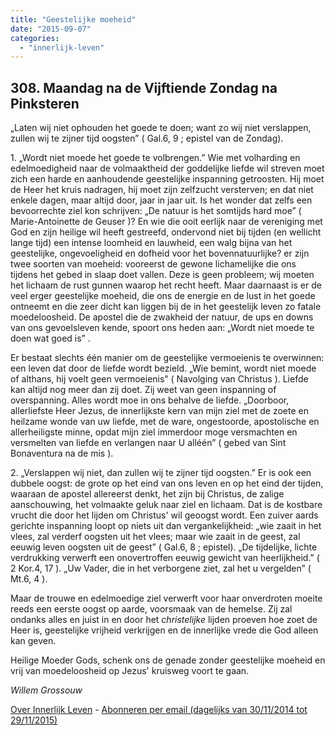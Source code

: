 ```yaml
---
title: "Geestelijke moeheid"
date: "2015-09-07"
categories: 
  - "innerlijk-leven"
---
```


## 308\. Maandag na de Vijftiende Zondag na Pinksteren

„Laten wij niet ophouden het goede te doen; want zo wij niet verslappen, zullen wij te zijner tijd oogsten” ( Gal.6, 9 ; epistel van de Zondag).

1\. „Wordt niet moede het goede te volbrengen.” Wie met volharding en edelmoedigheid naar de volmaaktheid der goddelijke liefde wil streven moet zich een harde en aanhoudende geestelijke inspanning getroosten. Hij moet de Heer het kruis nadragen, hij moet zijn zelfzucht versterven; en dat niet enkele dagen, maar altijd door, jaar in jaar uit. Is het wonder dat zelfs een bevoorrechte ziel kon schrijven: „De natuur is het somtijds hard moe” ( Marie-Antoinette de Geuser )? En wie die ooit eerlijk naar de vereniging met God en zijn heilige wil heeft gestreefd, ondervond niet bij tijden (en wellicht lange tijd) een intense loomheid en lauwheid, een walg bijna van het geestelijke, ongevoeligheid en dofheid voor het bovennatuurlijke? er zijn twee soorten van moeheid: vooreerst de gewone lichamelijke die ons tijdens het gebed in slaap doet vallen. Deze is geen probleem; wij moeten het lichaam de rust gunnen waarop het recht heeft. Maar daarnaast is er de veel erger geestelijke moeheid, die ons de energie en de lust in het goede ontneemt en die zeer dicht kan liggen bij de in het geestelijk leven zo fatale moedeloosheid. De apostel die de zwakheid der natuur, de ups en downs van ons gevoelsleven kende, spoort ons heden aan: „Wordt niet moede te doen wat goed is” .

Er bestaat slechts één manier om de geestelijke vermoeienis te overwinnen: een leven dat door de liefde wordt bezield. „Wie bemint, wordt niet moede of althans, hij voelt geen vermoeienis” ( Navolging van Christus ). Liefde kan altijd nog meer dan zij doet. Zij weet van geen inspanning of overspanning. Alles wordt moe in ons behalve de liefde. „Doorboor, allerliefste Heer Jezus, de innerlijkste kern van mijn ziel met de zoete en heilzame wonde van uw liefde, met de ware, ongestoorde, apostolische en allerheiligste minne, opdat mijn ziel immerdoor moge versmachten en versmelten van liefde en verlangen naar U alléén” ( gebed van Sint Bonaventura na de mis ).

2\. „Verslappen wij niet, dan zullen wij te zijner tijd oogsten.” Er is ook een dubbele oogst: de grote op het eind van ons leven en op het eind der tijden, waaraan de apostel allereerst denkt, het zijn bij Christus, de zalige aanschouwing, het volmaakte geluk naar ziel en lichaam. Dat is de kostbare vrucht die door het lijden om Christus' wil geoogst wordt. Een zuiver aards gerichte inspanning loopt op niets uit dan vergankelijkheid: „wie zaait in het vlees, zal verderf oogsten uit het vlees; maar wie zaait in de geest, zal eeuwig leven oogsten uit de geest” ( Gal.6, 8 ; epistel). „De tijdelijke, lichte verdrukking verwerft een onovertroffen eeuwig gewicht van heerlijkheid.” ( 2 Kor.4, 17 ). „Uw Vader, die in het verborgene ziet, zal het u vergelden” ( Mt.6, 4 ).

Maar de trouwe en edelmoedige ziel verwerft voor haar onverdroten moeite reeds een eerste oogst op aarde, voorsmaak van de hemelse. Zij zal ondanks alles en juist in en door het _christelijke_ lijden proeven hoe zoet de Heer is, geestelijke vrijheid verkrijgen en de innerlijke vrede die God alleen kan geven.

Heilige Moeder Gods, schenk ons de genade zonder geestelijke moeheid en vrij van moedeloosheid op Jezus' kruisweg voort te gaan.

_Willem Grossouw_

[Over Innerlijk Leven](http://www.gelovenleren.net/2014/11/27/een-jaar-lang-innerlijk-leven-op-geloven-leren/) - [Abonneren per email (dagelijks van 30/11/2014 tot 29/11/2015)](http://eepurl.com/9P3DT)
